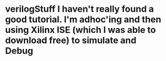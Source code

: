 # verilogStuff  I haven't really found a good tutorial.  I'm adhoc'ing and then using Xilinx ISE (which I was able to download free) to simulate and Debug
